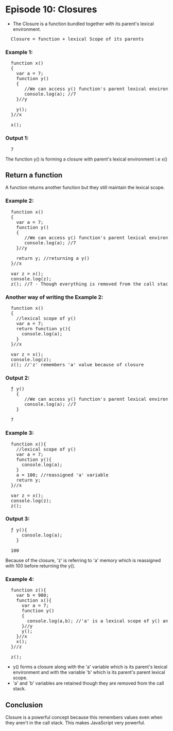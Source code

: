 # Episode 10: Closures

- The Closure is a function bundled together with its parent's lexical environment.
<pre>
  Closure = function + lexical Scope of its parents
</pre>

### Example 1:

<pre>
  function x()
  {
    var a = 7;
    function y()
    {
       //We can access y() function's parent lexical environment i.e we can access 'a' variable of x()
       console.log(a); //7
    }//y

    y();
  }//x

  x();
</pre>

### Output 1:

<pre>
  7
</pre>

The function y() is forming a closure with parent's lexical environment i.e x()

## Return a function
A function returns another function but they still maintain the lexical scope.

### Example 2:

<pre>
  function x()
  {
    var a = 7;
    function y()
    {
       //We can access y() function's parent lexical environment i.e we can access 'a' variable of x()
       console.log(a); //7
    }//y

    return y; //returning a y()
  }//x

  var z = x();
  console.log(z);
  z(); //7 - Though everything is removed from the call stack, y() remembers its lexical scope i.e. remembers the memory of an 'a' variable.
</pre>

### Another way of writing the Example 2:
<pre>
  function x()
  {
    //lexical scope of y()
    var a = 7; 
    return function y(){
      console.log(a);
    }
  }//x

  var z = x();
  console.log(z);
  z(); //'z' remembers 'a' value because of closure
</pre>

### Output 2:

<pre>
  ƒ y()
    {
       //We can access y() function's parent lexical environment i.e we can access 'a' variable of x()
       console.log(a); //7
    }

  7
</pre>

### Example 3:

<pre>
  function x(){
    //lexical scope of y()
    var a = 7; 
    function y(){
      console.log(a);
    }
    a = 100; //reassigned 'a' variable
    return y;
  }//x

  var z = x();
  console.log(z);
  z();
</pre>

### Output 3:
<pre>
  ƒ y(){
      console.log(a);
    }
  
  100
</pre>

Because of the closure, 'z' is referring to 'a' memory which is reassigned with 100 before returning the y().

### Example 4:

<pre>
  function z(){
    var b = 900;
    function x(){
      var a = 7;
      function y()
      {
        console.log(a,b); //'a' is a lexical scope of y() and 'b' is a lexical scope of x()
      }//y
      y();
    }//x
    x();
  }//z

  z();
</pre>

- y() forms a closure along with the 'a' variable which is its parent's lexical environment and with the variable 'b' which is its parent's parent lexical scope.
- 'a' and 'b' variables are retained though they are removed from the call stack.

## Conclusion
Closure is a powerful concept because this remembers values even when they aren't in the call stack. This makes JavaScript very powerful.
